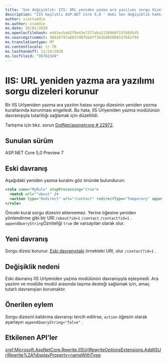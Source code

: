 ```yaml
---
title: 'Son değişiklik: IIS: URL yeniden yazma ara yazılımı sorgu dizeleri korunur'
description: "IIS başlıklı ASP.NET Core 5,0 ' deki Son değişiklik hakkında bilgi edinin: Urlyeniden yazma ara yazılımı sorgu dizeleri korunur"
author: scottaddie
ms.author: scaddie
ms.date: 10/01/2020
ms.openlocfilehash: e4d1ecba62f9e43e7377aba1138968f15f8895d5
ms.sourcegitcommit: d8020797a6657d0fbbdff362b80300815f682f94
ms.translationtype: MT
ms.contentlocale: tr-TR
ms.lasthandoff: 11/24/2020
ms.locfileid: "95761349"
---
```

# <a name="iis-urlrewrite-middleware-query-strings-are-preserved"></a>IIS: URL yeniden yazma ara yazılımı sorgu dizeleri korunur

Bir IIS Urlyeniden yazma ara yazılım hatası sorgu dizesinin yeniden yazma kurallarında korunması engelledi. Bu hata, IIS Urlyeniden yazma modülünün davranışıyla tutarlılığı sağlamak için düzeltildi.

Tartışma için bkz. sorun [DotNet/aspnetcore # 22972](https://github.com/dotnet/aspnetcore/issues/22972).

## <a name="version-introduced"></a>Sunulan sürüm

ASP.NET Core 5,0 Preview 7

## <a name="old-behavior"></a>Eski davranış

Aşağıdaki yeniden yazma kuralını göz önünde bulundurun:

```xml
<rule name="MyRule" stopProcessing="true">
  <match url="^about" />
  <action type="Redirect" url="/contact" redirectType="Temporary" appendQueryString="true" />
</rule>
```

Önceki kural sorgu dizesini eklememez. Yerine öğesine yeniden yönlendirme gibi bir URI `/about?id=1` `/contact` `/contact?id=1` . `appendQueryString`Özniteliği `true` de varsayılan olarak olur.

## <a name="new-behavior"></a>Yeni davranış

Sorgu dizesi korunur. [Eski davranıştaki](#old-behavior) örnekteki URI, olur `/contact?id=1` .

## <a name="reason-for-change"></a>Değişiklik nedeni

Eski davranış IIS Urlyeniden yazma modülünün davranışıyla eşleşmedi. Ara yazılım ve modülle modül arasında taşıma desteği sağlamak için, amaç tutarlı davranışları korumaktır.

## <a name="recommended-action"></a>Önerilen eylem

Sorgu dizesini kaldırma davranışı tercih edilirse, `action` öğesini olarak ayarlayın `appendQueryString="false"` .

## <a name="affected-apis"></a>Etkilenen API’ler

<xref:Microsoft.AspNetCore.Rewrite.IISUrlRewriteOptionsExtensions.AddIISUrlRewrite%2A?displayProperty=nameWithType>

<!--

### Category

ASP.NET Core

### Affected APIs

`Overload:Microsoft.AspNetCore.Rewrite.IISUrlRewriteOptionsExtensions.AddIISUrlRewrite`

-->
